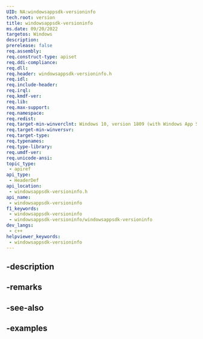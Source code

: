 ```yaml
---
UID: NA:windowsappsdk-versioninfo
tech.root: version
title: windowsappsdk-versioninfo
ms.date: 09/20/2022
targetos: Windows
description: 
prerelease: false
req.assembly: 
req.construct-type: apiset
req.ddi-compliance: 
req.dll: 
req.header: windowsappsdk-versioninfo.h
req.idl: 
req.include-header: 
req.irql: 
req.kmdf-ver: 
req.lib: 
req.max-support: 
req.namespace: 
req.redist: 
req.target-min-winverclnt: Windows 10, version 1809 (with Windows App SDK 1.0 Stable or later)
req.target-min-winversvr: 
req.target-type: 
req.typenames: 
req.type-library: 
req.umdf-ver: 
req.unicode-ansi: 
topic_type:
 - apiref
api_type:
 - HeaderDef
api_location:
 - windowsappsdk-versioninfo.h
api_name:
 - windowsappsdk-versioninfo
f1_keywords:
 - windowsappsdk-versioninfo
 - windowsappsdk-versioninfo/windowsappsdk-versioninfo
dev_langs:
 - c++
helpviewer_keywords:
 - windowsappsdk-versioninfo
---
```


## -description

## -remarks

## -see-also

## -examples

